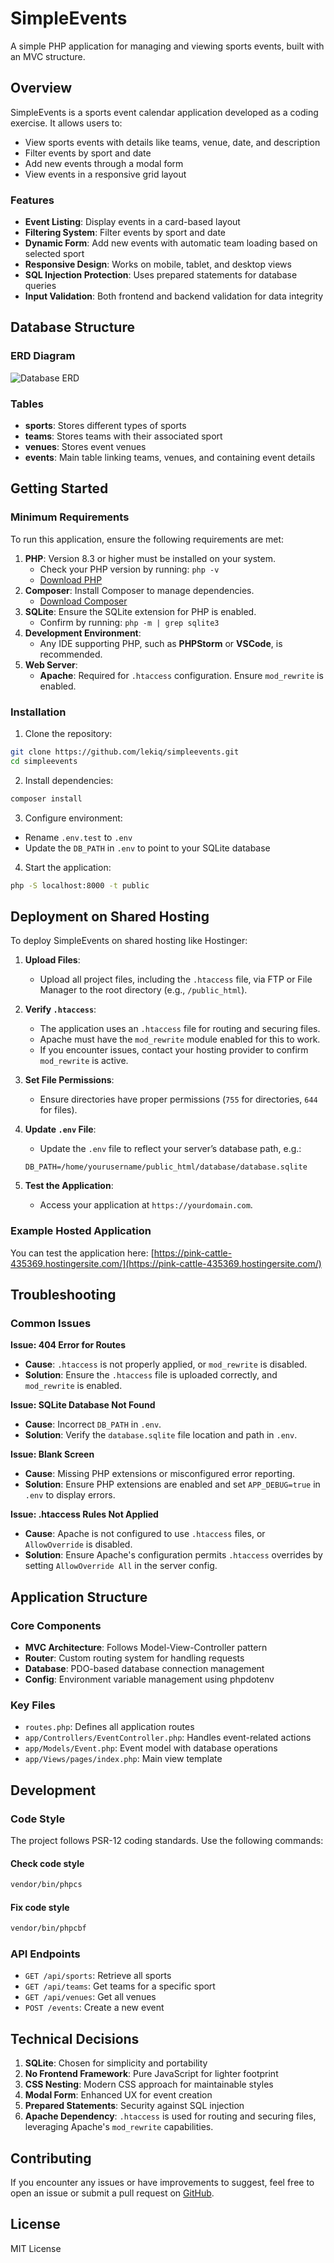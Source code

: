 
# SimpleEvents

A simple PHP application for managing and viewing sports events, built with an MVC structure.

## Overview

SimpleEvents is a sports event calendar application developed as a coding exercise. It allows users to:
- View sports events with details like teams, venue, date, and description
- Filter events by sport and date
- Add new events through a modal form
- View events in a responsive grid layout

### Features

- **Event Listing**: Display events in a card-based layout
- **Filtering System**: Filter events by sport and date
- **Dynamic Form**: Add new events with automatic team loading based on selected sport
- **Responsive Design**: Works on mobile, tablet, and desktop views
- **SQL Injection Protection**: Uses prepared statements for database queries
- **Input Validation**: Both frontend and backend validation for data integrity

## Database Structure

### ERD Diagram
![Database ERD](erd.png)

### Tables
- **sports**: Stores different types of sports
- **teams**: Stores teams with their associated sport
- **venues**: Stores event venues
- **events**: Main table linking teams, venues, and containing event details

## Getting Started

### Minimum Requirements

To run this application, ensure the following requirements are met:

1. **PHP**: Version 8.3 or higher must be installed on your system.
    - Check your PHP version by running: `php -v`
    - [Download PHP](https://www.php.net/downloads)
2. **Composer**: Install Composer to manage dependencies.
    - [Download Composer](https://getcomposer.org/download/)
3. **SQLite**: Ensure the SQLite extension for PHP is enabled.
    - Confirm by running: `php -m | grep sqlite3`
4. **Development Environment**:
    - Any IDE supporting PHP, such as **PHPStorm** or **VSCode**, is recommended.
5. **Web Server**:
    - **Apache**: Required for `.htaccess` configuration. Ensure `mod_rewrite` is enabled.

### Installation

1. Clone the repository:

```bash
git clone https://github.com/lekiq/simpleevents.git
cd simpleevents
```

2. Install dependencies:

```bash
composer install
```

3. Configure environment:
- Rename `.env.test` to `.env`
- Update the `DB_PATH` in `.env` to point to your SQLite database

4. Start the application:

```bash
php -S localhost:8000 -t public
```

## Deployment on Shared Hosting

To deploy SimpleEvents on shared hosting like Hostinger:

1. **Upload Files**:
    - Upload all project files, including the `.htaccess` file, via FTP or File Manager to the root directory (e.g., `/public_html`).

2. **Verify `.htaccess`**:
    - The application uses an `.htaccess` file for routing and securing files.
    - Apache must have the `mod_rewrite` module enabled for this to work.
    - If you encounter issues, contact your hosting provider to confirm `mod_rewrite` is active.

3. **Set File Permissions**:
    - Ensure directories have proper permissions (`755` for directories, `644` for files).

4. **Update `.env` File**:
    - Update the `.env` file to reflect your server’s database path, e.g.:

   ```dotenv
   DB_PATH=/home/yourusername/public_html/database/database.sqlite
   ```

5. **Test the Application**:
    - Access your application at `https://yourdomain.com`.

### Example Hosted Application
You can test the application here: [https://pink-cattle-435369.hostingersite.com/](https://pink-cattle-435369.hostingersite.com/)

## Troubleshooting

### Common Issues

**Issue: 404 Error for Routes**
- **Cause**: `.htaccess` is not properly applied, or `mod_rewrite` is disabled.
- **Solution**: Ensure the `.htaccess` file is uploaded correctly, and `mod_rewrite` is enabled.

**Issue: SQLite Database Not Found**
- **Cause**: Incorrect `DB_PATH` in `.env`.
- **Solution**: Verify the `database.sqlite` file location and path in `.env`.

**Issue: Blank Screen**
- **Cause**: Missing PHP extensions or misconfigured error reporting.
- **Solution**: Ensure PHP extensions are enabled and set `APP_DEBUG=true` in `.env` to display errors.

**Issue: .htaccess Rules Not Applied**
- **Cause**: Apache is not configured to use `.htaccess` files, or `AllowOverride` is disabled.
- **Solution**: Ensure Apache's configuration permits `.htaccess` overrides by setting `AllowOverride All` in the server config.

## Application Structure

### Core Components

- **MVC Architecture**: Follows Model-View-Controller pattern
- **Router**: Custom routing system for handling requests
- **Database**: PDO-based database connection management
- **Config**: Environment variable management using phpdotenv

### Key Files

- `routes.php`: Defines all application routes
- `app/Controllers/EventController.php`: Handles event-related actions
- `app/Models/Event.php`: Event model with database operations
- `app/Views/pages/index.php`: Main view template

## Development

### Code Style

The project follows PSR-12 coding standards. Use the following commands:
#### Check code style
```bash
vendor/bin/phpcs
```
#### Fix code style
```bash
vendor/bin/phpcbf
```

### API Endpoints

- `GET /api/sports`: Retrieve all sports
- `GET /api/teams`: Get teams for a specific sport
- `GET /api/venues`: Get all venues
- `POST /events`: Create a new event

## Technical Decisions

1. **SQLite**: Chosen for simplicity and portability
2. **No Frontend Framework**: Pure JavaScript for lighter footprint
3. **CSS Nesting**: Modern CSS approach for maintainable styles
4. **Modal Form**: Enhanced UX for event creation
5. **Prepared Statements**: Security against SQL injection
6. **Apache Dependency**: `.htaccess` is used for routing and securing files, leveraging Apache's `mod_rewrite` capabilities.

## Contributing

If you encounter any issues or have improvements to suggest, feel free to open an issue or submit a pull request on [GitHub](https://github.com/lekiq/simpleevents).

## License

MIT License